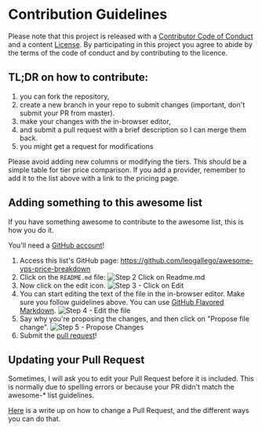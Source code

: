 # Contribution Guidelines

Please note that this project is released with a [Contributor Code of Conduct](CODE-OF-CONDUCT.md) and a content [License](LICENSE.md). By participating in this project you agree to abide by the terms of the code of conduct and by contributing to the licence.

## TL;DR on how to contribute:

1. you can fork the repository,
2. create a new branch in your repo to submit changes (important, don't submit your PR from master).
3. make your changes with the in-browser editor,
4. and submit a pull request with a brief description so I can merge them back.
5. you might get a request for modifications

Please avoid adding new columns or modifying the tiers. This should be a simple table for tier price comparison. If you add a provider, remember to add it to the list above with a link to the pricing page.

## Adding something to this awesome list

If you have something awesome to contribute to the awesome list, this is how you do it.

You'll need a [GitHub account](https://github.com/join)!

1. Access this list's GitHub page: https://github.com/leogallego/awesome-vps-price-breakdown
2. Click on the `README.md` file: ![Step 2 Click on Readme.md](https://cloud.githubusercontent.com/assets/170270/9402920/53a7e3ea-480c-11e5-9d81-aecf64be55eb.png)
3. Now click on the edit icon. ![Step 3 - Click on Edit](https://cloud.githubusercontent.com/assets/170270/9402927/6506af22-480c-11e5-8c18-7ea823530099.png)
4. You can start editing the text of the file in the in-browser editor. Make sure you follow guidelines above. You can use [GitHub Flavored Markdown](https://help.github.com/articles/github-flavored-markdown/). ![Step 4 - Edit the file](https://cloud.githubusercontent.com/assets/170270/9402932/7301c3a0-480c-11e5-81f5-7e343b71674f.png)
5. Say why you're proposing the changes, and then click on "Propose file change". ![Step 5 - Propose Changes](https://cloud.githubusercontent.com/assets/170270/9402937/7dd0652a-480c-11e5-9138-bd14244593d5.png)
6. Submit the [pull request](https://help.github.com/articles/using-pull-requests/)!

## Updating your Pull Request

Sometimes, I will ask you to edit your Pull Request before it is included. This is normally due to spelling errors or because your PR didn't match the awesome-* list guidelines.

[Here](https://github.com/RichardLitt/knowledge/blob/master/github/amending-a-commit-guide.md) is a write up on how to change a Pull Request, and the different ways you can do that.
